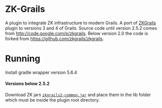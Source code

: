 # ZK-Grails

A plugin to integrate ZK infrastructure to modern Grails.
A port of [ZKGrails](https://github.com/zkgrails/zkgrails) plugin to versions 3 and 4 of Grails.
Source code until version 2.5.2 comes from http://code.google.com/p/zkgrails.
Below version 2.0 the code is forked from https://github.com/zkgrails/zkgrails.

# Running

Install gradle wrapper version 5.6.4

#### Versions below 2.5.2

Download ZK jars [`zkgrails2-common.jar`](https://github.com/zk-groovy/zkgrails-common.jar/blob/main/zkgrails2-common.jar)
and place them in the lib folder which must be inside the plugin root directory.  

